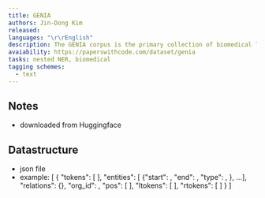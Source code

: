 ```yaml
---
title: GENIA
authors: Jin-Dong Kim
released: 
languages: "\r\rEnglish"
description: The GENIA corpus is the primary collection of biomedical literature compiled and annotated within the scope of the GENIA project. The corpus was created to support the development and evaluation of information extraction and text mining systems for the domain of molecular biology.
avaiability: https://paperswithcode.com/dataset/genia
tasks: nested NER, biomedical
tagging schemes:
  - text
---
```

## Notes
- downloaded from Huggingface

## Datastructure
- json file
- example: [
			{
				"tokens": [ ],
				"entities": [ {"start": , "end": , "type": , }, ...],
				"relations": {},
				"org_id": ,
				"pos": [ ], 
				"ltokens": [ ],
				"rtokens": [ ]
			}
		]